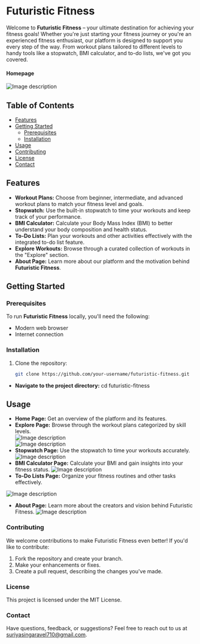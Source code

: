 
# Futuristic Fitness

Welcome to **Futuristic Fitness** – your ultimate destination for achieving your fitness goals! Whether you're just starting your fitness journey or you're an experienced fitness enthusiast, our platform is designed to support you every step of the way. From workout plans tailored to different levels to handy tools like a stopwatch, BMI calculator, and to-do lists, we've got you covered.


#### Homepage 
![Image description](https://dev-to-uploads.s3.amazonaws.com/uploads/articles/ubhr232wuc2wyvvny1nh.png)

## Table of Contents

- [Features](#features)
- [Getting Started](#getting-started)
  - [Prerequisites](#prerequisites)
  - [Installation](#installation)
- [Usage](#usage)
- [Contributing](#contributing)
- [License](#license)
- [Contact](#contact)

## Features

- **Workout Plans:** Choose from beginner, intermediate, and advanced workout plans to match your fitness level and goals.
- **Stopwatch:** Use the built-in stopwatch to time your workouts and keep track of your performance.
- **BMI Calculator:** Calculate your Body Mass Index (BMI) to better understand your body composition and health status.
- **To-Do Lists:** Plan your workouts and other activities effectively with the integrated to-do list feature.
- **Explore Workouts:** Browse through a curated collection of workouts in the "Explore" section.
- **About Page:** Learn more about our platform and the motivation behind **Futuristic Fitness**.

## Getting Started

### Prerequisites

To run **Futuristic Fitness** locally, you'll need the following:

- Modern web browser
- Internet connection

### Installation

1. Clone the repository:

   ```bash
   git clone https://github.com/your-username/futuristic-fitness.git

- **Navigate to the project directory:** cd futuristic-fitness



## Usage
- **Home Page:** Get an overview of the platform and its features.                                
- **Explore Page:** Browse through the workout plans categorized by skill levels.     
![Image description](https://dev-to-uploads.s3.amazonaws.com/uploads/articles/ftzh9ovgbo0g9886015s.png)           
![Image description](https://dev-to-uploads.s3.amazonaws.com/uploads/articles/kyuf5gl6xwv890u43j41.png)                                              
- **Stopwatch Page:** Use the stopwatch to time your workouts accurately.
![Image description](https://dev-to-uploads.s3.amazonaws.com/uploads/articles/zp4mhne2bripii5gmw7k.png)
- **BMI Calculator Page:**  Calculate your BMI and gain insights into your fitness status.
![Image description](https://dev-to-uploads.s3.amazonaws.com/uploads/articles/monuir48v4o0waa9bkde.png)
- **To-Do Lists Page:**  Organize your fitness routines and other tasks effectively.

![Image description](https://dev-to-uploads.s3.amazonaws.com/uploads/articles/tfta1qbc0v11jzv48cen.png)
- **About Page:** Learn more about the creators and vision behind Futuristic Fitness.
![Image description](https://dev-to-uploads.s3.amazonaws.com/uploads/articles/hausd2smjz6aove88j0w.png)


### Contributing
We welcome contributions to make Futuristic Fitness even better! If you'd like to contribute:

1. Fork the repository and create your branch.
2. Make your enhancements or fixes.
3. Create a pull request, describing the changes you've made.

### License
This project is licensed under the MIT License.

### Contact
Have questions, feedback, or suggestions? Feel free to reach out to us at suriyasingaravel710@gmail.com.

